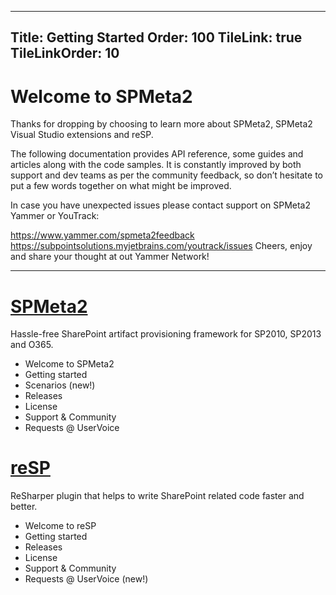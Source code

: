 ﻿----
Title: Getting Started
Order: 100
TileLink: true
TileLinkOrder: 10
----

# Welcome to SPMeta2

Thanks for dropping by choosing to learn more about SPMeta2, SPMeta2 Visual Studio extensions and reSP.

The following documentation provides API reference, some guides and articles along with the code samples.
It is constantly improved by both support and dev teams as per the community feedback, so don’t hesitate to put a few words together on what might be improved.

In case you have unexpected issues please contact support on SPMeta2 Yammer or YouTrack:

https://www.yammer.com/spmeta2feedback
https://subpointsolutions.myjetbrains.com/youtrack/issues
Cheers, enjoy and share your thought at out Yammer Network!

<hr/>

# [SPMeta2](/spmeta2)
Hassle-free SharePoint artifact provisioning framework for SP2010, SP2013 and O365.

* Welcome to SPMeta2
* Getting started
* Scenarios (new!)
* Releases
* License
* Support & Community
* Requests @ UserVoice
	
# [reSP](/resp)
ReSharper plugin that helps to write SharePoint related code faster and better.

* Welcome to reSP
* Getting started
* Releases
* License
* Support & Community
* Requests @ UserVoice (new!)
